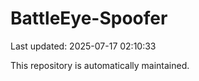 # BattleEye-Spoofer

Last updated: 2025-07-17 02:10:33

This repository is automatically maintained.
